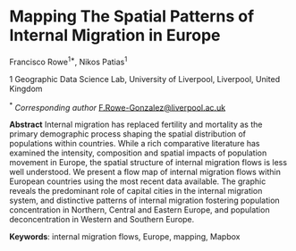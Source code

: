 # Mapping The Spatial Patterns of Internal Migration in Europe

Francisco Rowe<sup>1*</sup>, Nikos Patias<sup>1</sup>

1 Geographic Data Science Lab, University of Liverpool, Liverpool, United Kingdom

<sup>*</sup> *Corresponding author*
F.Rowe-Gonzalez@liverpool.ac.uk

**Abstract**
Internal migration has replaced fertility and mortality as the primary demographic process shaping the spatial distribution of populations within countries. While a rich comparative literature has examined the intensity, composition and spatial impacts of population movement in Europe, the spatial structure of internal migration flows is less well understood. We present a flow map of internal migration flows within European countries using the most recent data available. The graphic reveals the predominant role of capital cities in the internal migration system, and distinctive patterns of internal migration fostering population concentration in Northern, Central and Eastern Europe, and population deconcentration in Western and Southern Europe.

**Keywords**: internal migration flows, Europe, mapping, Mapbox
